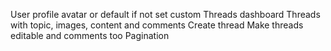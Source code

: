 User profile avatar or default if not set custom
Threads dashboard
Threads with topic, images, content and comments
Create thread
Make threads editable and comments too
Pagination